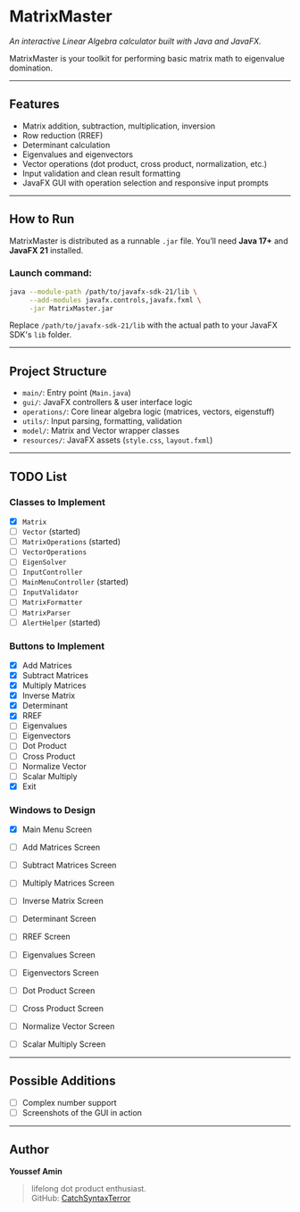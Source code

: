 # MatrixMaster

*An interactive Linear Algebra calculator built with Java and JavaFX.*

MatrixMaster is your toolkit for performing basic matrix math to eigenvalue domination.

---

## Features

- Matrix addition, subtraction, multiplication, inversion
- Row reduction (RREF)
- Determinant calculation
- Eigenvalues and eigenvectors
- Vector operations (dot product, cross product, normalization, etc.)
- Input validation and clean result formatting
- JavaFX GUI with operation selection and responsive input prompts

---

## How to Run

MatrixMaster is distributed as a runnable `.jar` file. You’ll need **Java 17+** and **JavaFX 21** installed.

### Launch command:

```bash
java --module-path /path/to/javafx-sdk-21/lib \
     --add-modules javafx.controls,javafx.fxml \
     -jar MatrixMaster.jar
```

Replace `/path/to/javafx-sdk-21/lib` with the actual path to your JavaFX SDK's `lib` folder.

---

## Project Structure

- `main/`: Entry point (`Main.java`)
- `gui/`: JavaFX controllers & user interface logic
- `operations/`: Core linear algebra logic (matrices, vectors, eigenstuff)
- `utils/`: Input parsing, formatting, validation
- `model/`: Matrix and Vector wrapper classes
- `resources/`: JavaFX assets (`style.css`, `layout.fxml`)

---

## TODO List

### Classes to Implement

- [x] `Matrix` 
- [ ] `Vector` (started)
- [ ] `MatrixOperations` (started)
- [ ] `VectorOperations`
- [ ] `EigenSolver`
- [ ] `InputController`
- [ ] `MainMenuController` (started)
- [ ] `InputValidator`
- [ ] `MatrixFormatter`
- [ ] `MatrixParser`
- [ ] `AlertHelper` (started)

### Buttons to Implement

- [x] Add Matrices
- [x] Subtract Matrices
- [x] Multiply Matrices
- [x] Inverse Matrix
- [x] Determinant
- [x] RREF
- [ ] Eigenvalues
- [ ] Eigenvectors
- [ ] Dot Product
- [ ] Cross Product
- [ ] Normalize Vector
- [ ] Scalar Multiply
- [x] Exit

### Windows to Design

- [x] Main Menu Screen
- [ ] Add Matrices Screen
- [ ] Subtract Matrices Screen
- [ ] Multiply Matrices Screen
- [ ] Inverse Matrix Screen
- [ ] Determinant Screen
- [ ] RREF Screen
- [ ] Eigenvalues Screen
- [ ] Eigenvectors Screen
- [ ] Dot Product Screen
- [ ] Cross Product Screen
- [ ] Normalize Vector Screen
- [ ] Scalar Multiply Screen


---

## Possible Additions

- [ ] Complex number support
- [ ] Screenshots of the GUI in action

---

## Author

**Youssef Amin**
> lifelong dot product enthusiast.  
> GitHub: [CatchSyntaxTerror](https://github.com/CatchSyntaxTerror)
